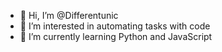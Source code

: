 - 👋 Hi, I’m @Differentunic
- 👀 I’m interested in automating tasks with code
- 🌱 I’m currently learning Python and JavaScript
<!--- - 💞️ I’m looking to collaborate on ...
- 📫 How to reach me ... --->

<!---
Differentunic/Differentunic is a ✨ special ✨ repository because its `README.md` (this file) appears on your GitHub profile.
You can click the Preview link to take a look at your changes.
--->
